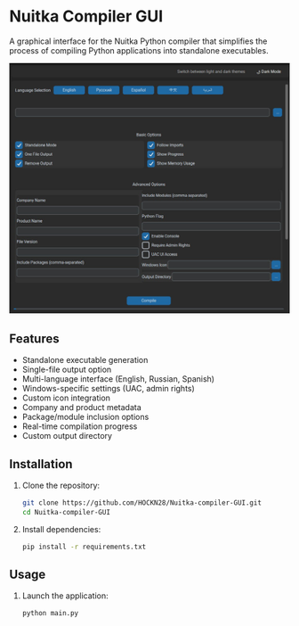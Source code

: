 # Nuitka Compiler GUI

A graphical interface for the Nuitka Python compiler that simplifies the process of compiling Python applications into standalone executables.

![Interface](interface.jpg)

## Features

- Standalone executable generation
- Single-file output option
- Multi-language interface (English, Russian, Spanish)
- Windows-specific settings (UAC, admin rights)
- Custom icon integration
- Company and product metadata
- Package/module inclusion options
- Real-time compilation progress
- Custom output directory

## Installation

1. Clone the repository:
   ```bash
   git clone https://github.com/HOCKN28/Nuitka-compiler-GUI.git
   cd Nuitka-compiler-GUI
   ```

2. Install dependencies:
   ```bash
   pip install -r requirements.txt
   ```

## Usage

1. Launch the application:
   ```bash
   python main.py
   ```

